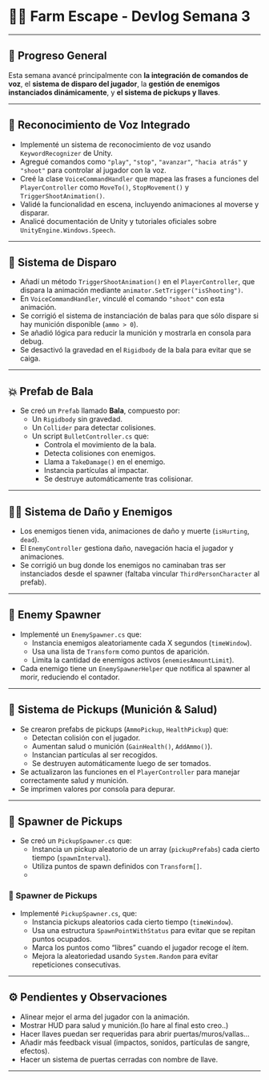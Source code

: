 # 🧟‍♂️ Farm Escape - Devlog Semana 3

---

## 🚀 Progreso General

Esta semana avancé principalmente con **la integración de comandos de voz**, el **sistema de disparo del jugador**, la **gestión de enemigos instanciados dinámicamente**, y **el sistema de pickups y llaves**.

---

## 🎤 Reconocimiento de Voz Integrado

- Implementé un sistema de reconocimiento de voz usando `KeywordRecognizer` de Unity.
- Agregué comandos como `"play"`, `"stop"`, `"avanzar"`, `"hacia atrás"` y `"shoot"` para controlar al jugador con la voz.
- Creé la clase `VoiceCommandHandler` que mapea las frases a funciones del `PlayerController` como `MoveTo()`, `StopMovement()` y `TriggerShootAnimation()`.
- Validé la funcionalidad en escena, incluyendo animaciones al moverse y disparar.
- Analicé documentación de Unity y tutoriales oficiales sobre `UnityEngine.Windows.Speech`.

---

## 🔫 Sistema de Disparo 

- Añadí un método `TriggerShootAnimation()` en el `PlayerController`, que dispara la animación mediante `animator.SetTrigger("isShooting")`.
- En `VoiceCommandHandler`, vinculé el comando `"shoot"` con esta animación.
- Se corrigió el sistema de instanciación de balas para que sólo dispare si hay munición disponible (`ammo > 0`).
- Se añadió lógica para reducir la munición y mostrarla en consola para debug.
- Se desactivó la gravedad en el `Rigidbody` de la bala para evitar que se caiga.

---

## 💥 Prefab de Bala

- Se creó un `Prefab` llamado **Bala**, compuesto por:
  - Un `Rigidbody` sin gravedad.
  - Un `Collider` para detectar colisiones.
  - Un script `BulletController.cs` que:
    - Controla el movimiento de la bala.
    - Detecta colisiones con enemigos.
    - Llama a `TakeDamage()` en el enemigo.
    - Instancia partículas al impactar.
    - Se destruye automáticamente tras colisionar.

---

## 🧟‍♂️ Sistema de Daño y Enemigos

- Los enemigos tienen vida, animaciones de daño y muerte (`isHurting`, `dead`).
- El `EnemyController` gestiona daño, navegación hacia el jugador y animaciones.
- Se corrigió un bug donde los enemigos no caminaban tras ser instanciados desde el spawner (faltaba vincular `ThirdPersonCharacter` al prefab).

---

## 🧠 Enemy Spawner

- Implementé un `EnemySpawner.cs` que:
  - Instancia enemigos aleatoriamente cada X segundos (`timeWindow`).
  - Usa una lista de `Transform` como puntos de aparición.
  - Limita la cantidad de enemigos activos (`enemiesAmountLimit`).
- Cada enemigo tiene un `EnemySpawnerHelper` que notifica al spawner al morir, reduciendo el contador.

---

## 💊 Sistema de Pickups (Munición & Salud)

- Se crearon prefabs de pickups (`AmmoPickup`, `HealthPickup`) que:
  - Detectan colisión con el jugador.
  - Aumentan salud o munición (`GainHealth()`, `AddAmmo()`).
  - Instancian partículas al ser recogidos.
  - Se destruyen automáticamente luego de ser tomados.
- Se actualizaron las funciones en el `PlayerController` para manejar correctamente salud y munición.
- Se imprimen valores por consola para depurar.

---

## 🎁 Spawner de Pickups

- Se creó un `PickupSpawner.cs` que:
  - Instancia un pickup aleatorio de un array (`pickupPrefabs`) cada cierto tiempo (`spawnInterval`).
  - Utiliza puntos de spawn definidos con `Transform[]`.
  - 
### 🔹 Spawner de Pickups
- Implementé `PickupSpawner.cs`, que:
  - Instancia pickups aleatorios cada cierto tiempo (`timeWindow`).
  - Usa una estructura `SpawnPointWithStatus` para evitar que se repitan puntos ocupados.
  - Marca los puntos como “libres” cuando el jugador recoge el ítem.
  - Mejora la aleatoriedad usando `System.Random` para evitar repeticiones consecutivas.
---
## ⚙️ Pendientes y Observaciones

- Alinear mejor el arma del jugador con la animación.
- Mostrar HUD para salud y munición.(lo hare al final esto creo..)
- Hacer llaves puedan ser requeridas para abrir puertas/muros/vallas...
- Añadir más feedback visual (impactos, sonidos, partículas de sangre, efectos).
- Hacer un sistema de puertas cerradas con nombre de llave.
---
